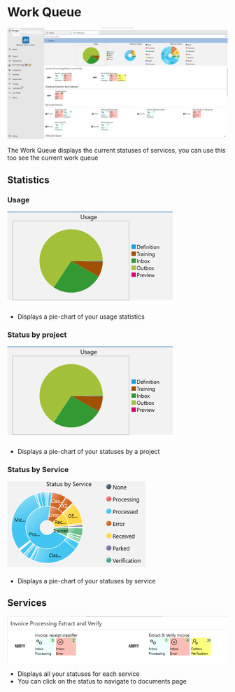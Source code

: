 # Work Queue

![WorkQueue](assets/WorkQueue.png)

The Work Queue displays the current statuses of services, you can use this too see the current work queue

## Statistics

### Usage

![WorkQueue](assets/work-usage.png)

* Displays a pie-chart of your usage statistics

### Status by project

![WorkQueue](assets/work-usage.png)

* Displays a pie-chart of your statuses by a project

### Status by Service

![WorkQueue](assets/works-status-service.png)

* Displays a pie-chart of your statuses by service

## Services

![WorkQueue](assets/work-services.png)

* Displays all your statuses for each service
* You can click on the status to navigate to documents page
